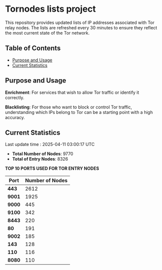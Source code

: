 # Tornodes lists project

This repository provides updated lists of IP addresses associated with Tor relay nodes. The lists are refreshed every 30 minutes to ensure they reflect the most current state of the Tor network.

## Table of Contents

- [Purpose and Usage](#purpose-and-usage)
- [Current Statistics](#current-statistics)


## Purpose and Usage

**Enrichment**: For services that wish to allow Tor traffic or identify it correctly.

**Blacklisting**: For those who want to block or control Tor traffic, understanding which IPs belong to Tor can be a starting point with a high accuracy.

## Current Statistics

Last update time : 2025-04-11 03:00:17 UTC

- **Total Number of Nodes**: 9770
- **Total of Entry Nodes**: 8326

**TOP 10 PORTS USED FOR TOR ENTRY NODES**

| **Port** | **Number of Nodes** |
|------|-----------------|
| **443**   | 2612  |
| **9001**   | 1925  |
| **9000**   | 445  |
| **9100**   | 342  |
| **8443**   | 220  |
| **80**   | 191  |
| **9002**   | 185  |
| **143**   | 128  |
| **110**   | 116  |
| **8080**   | 110  |

